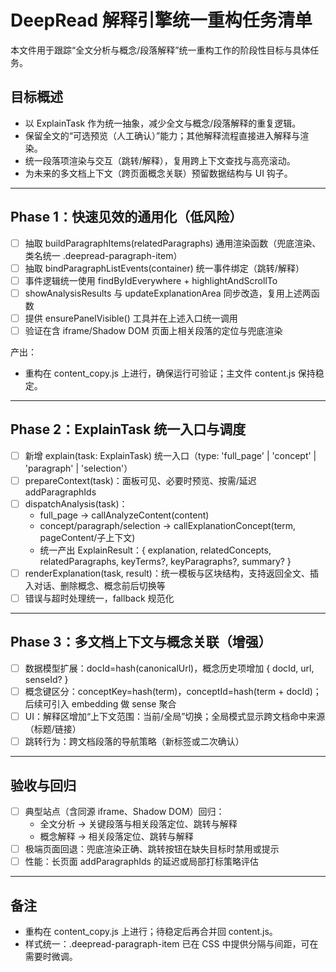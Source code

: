 # DeepRead 解释引擎统一重构任务清单

本文件用于跟踪“全文分析与概念/段落解释”统一重构工作的阶段性目标与具体任务。

## 目标概述
- 以 ExplainTask 作为统一抽象，减少全文与概念/段落解释的重复逻辑。
- 保留全文的“可选预览（人工确认）”能力；其他解释流程直接进入解释与渲染。
- 统一段落项渲染与交互（跳转/解释），复用跨上下文查找与高亮滚动。
- 为未来的多文档上下文（跨页面概念关联）预留数据结构与 UI 钩子。

---

## Phase 1：快速见效的通用化（低风险）
- [ ] 抽取 buildParagraphItems(relatedParagraphs) 通用渲染函数（兜底渲染、类名统一 .deepread-paragraph-item）
- [ ] 抽取 bindParagraphListEvents(container) 统一事件绑定（跳转/解释）
- [ ] 事件逻辑统一使用 findByIdEverywhere + highlightAndScrollTo
- [ ] showAnalysisResults 与 updateExplanationArea 同步改造，复用上述两函数
- [ ] 提供 ensurePanelVisible() 工具并在上述入口统一调用
- [ ] 验证在含 iframe/Shadow DOM 页面上相关段落的定位与兜底渲染

产出：
- 重构在 content_copy.js 上进行，确保运行可验证；主文件 content.js 保持稳定。

---

## Phase 2：ExplainTask 统一入口与调度
- [ ] 新增 explain(task: ExplainTask) 统一入口（type: 'full_page' | 'concept' | 'paragraph' | 'selection'）
- [ ] prepareContext(task)：面板可见、必要时预览、按需/延迟 addParagraphIds
- [ ] dispatchAnalysis(task)：
  - full_page → callAnalyzeContent(content)
  - concept/paragraph/selection → callExplanationConcept(term, pageContent/子上下文)
  - 统一产出 ExplainResult：{ explanation, relatedConcepts, relatedParagraphs, keyTerms?, keyParagraphs?, summary? }
- [ ] renderExplanation(task, result)：统一模板与区块结构，支持返回全文、插入对话、删除概念、概念前后切换等
- [ ] 错误与超时处理统一，fallback 规范化

---

## Phase 3：多文档上下文与概念关联（增强）
- [ ] 数据模型扩展：docId=hash(canonicalUrl)，概念历史项增加 { docId, url, senseId? }
- [ ] 概念键区分：conceptKey=hash(term)，conceptId=hash(term + docId)；后续可引入 embedding 做 sense 聚合
- [ ] UI：解释区增加“上下文范围：当前/全局”切换；全局模式显示跨文档命中来源（标题/链接）
- [ ] 跳转行为：跨文档段落的导航策略（新标签或二次确认）

---

## 验收与回归
- [ ] 典型站点（含同源 iframe、Shadow DOM）回归：
  - 全文分析 → 关键段落与相关段落定位、跳转与解释
  - 概念解释 → 相关段落定位、跳转与解释
- [ ] 极端页面回退：兜底渲染正确、跳转按钮在缺失目标时禁用或提示
- [ ] 性能：长页面 addParagraphIds 的延迟或局部打标策略评估

---

## 备注
- 重构在 content_copy.js 上进行；待稳定后再合并回 content.js。
- 样式统一：.deepread-paragraph-item 已在 CSS 中提供分隔与间距，可在需要时微调。
